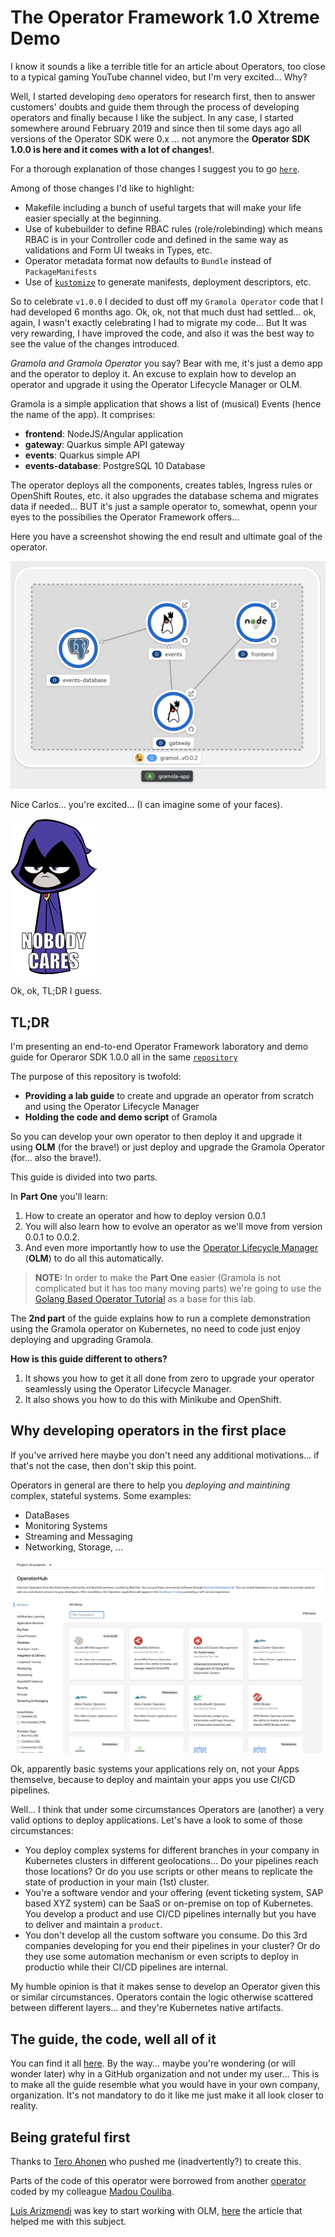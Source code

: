 # The Operator Framework 1.0 Xtreme Demo

I know it sounds a like a terrible title for an article about Operators, too close to a typical gaming YouTube channel video, but I'm very excited... Why?

Well, I started developing `demo` operators for research first, then to answer customers' doubts and guide them through the process of developing operators and finally because I like the subject. In any case, I started somewhere around February 2019 and since then til some days ago all versions of the Operator SDK were 0.x ... not anymore the **Operator SDK 1.0.0 is here and it comes with a lot of changes!**.

For a thorough explanation of those changes I suggest you to go [`here`](https://www.openshift.com/blog/operator-sdk-reaches-v1.0).

Among of those changes I'd like to highlight:

* Makefile including a bunch of useful targets that will make your life easier specially at the beginning.
* Use of kubebuilder to define RBAC rules (role/rolebinding) which means RBAC is in your Controller code and defined in the same way as validations and Form UI tweaks in Types, etc.
* Operator metadata format now defaults to `Bundle` instead of `PackageManifests`
* Use of [`kustomize`](https://github.com/kubernetes-sigs/kustomize) to generate manifests, deployment descriptors, etc.

So to celebrate `v1.0.0` I decided to dust off my `Gramola Operator` code that I had developed 6 months ago. Ok, ok, not that much dust had settled... ok, again, I wasn't exactly celebrating I had to migrate my code... But It was very rewarding, I have improved the code, and also it was the best way to see the value of the changes introduced.

*Gramola and Gramola Operator* you say? Bear with me, it's just a demo app and the operator to deploy it. An excuse to explain how to develop an operator and upgrade it using the Operator Lifecycle Manager or OLM.

Gramola is a simple application that shows a list of (musical) Events (hence the name of the app). It comprises:

- **frontend**: NodeJS/Angular application
- **gateway**: Quarkus simple API gateway
- **events**: Quarkus simple API
- **events-database**: PostgreSQL 10 Database

The operator deploys all the components, creates tables, Ingress rules or OpenShift Routes, etc. it also upgrades the database schema and migrates data if needed... BUT it's just a sample operator to, somewhat, openn your eyes to the possibilies the Operator Framework offers...

Here you have a screenshot showing the end result and ultimate goal of the operator.

![Gramola Deployment](./images/gramola-deployed.png)

Nice Carlos... you're excited... (I can imagine some of your faces).

![Nobody cares](./images/raven.png)

Ok, ok, TL;DR I guess.

## TL;DR

I'm presenting an end-to-end Operator Framework laboratory and demo guide for Operaror SDK 1.0.0 all in the same [`repository`](https://github.com/atarazana/gramola-operator)

The purpose of this repository is twofold:

* **Providing a lab guide** to create and upgrade an operator from scratch and using the Operator Lifecycle Manager
* **Holding the code and demo script** of Gramola

So you can develop your own operator to then deploy it and upgrade it using **OLM** (for the brave!) or just deploy and upgrade the Gramola Operator (for... also the brave!).

This guide is divided into two parts.

In **Part One** you'll learn:

1. How to create an operator and how to deploy version 0.0.1
2. You will also learn how to evolve an operator as we'll move from version 0.0.1 to 0.0.2.
3. And even more importantly how to use the [Operator Lifecycle Manager](https://github.com/operator-framework/operator-lifecycle-manager) (**OLM**) to do all this automatically.

> **NOTE:** In order to make the **Part One** easier (Gramola is not complicated but it has too many moving parts) we're going to use the [Golang Based Operator Tutorial](https://sdk.operatorframework.io/docs/building-operators/golang/tutorial/) as a base for this lab.

The **2nd part** of the guide explains how to run a complete demonstration using the Gramola operator on Kubernetes, no need to code just enjoy deploying and upgrading Gramola.

**How is this guide different to others?**

1. It shows you how to get it all done from zero to upgrade your operator seamlessly using the Operator Lifecycle Manager.
2. It also shows you how to do this with Minikube and OpenShift.

## Why developing operators in the first place

If you've arrived here maybe you don't need any additional motivations... if that's not the case, then don't skip this point.

Operators in general are there to help you *deploying* *and maintining* complex, stateful systems. Some examples:

* DataBases
* Monitoring Systems
* Streaming and Messaging
* Networking, Storage, ...

![Operator Hub](./images/openshift-operator-hub.png)

Ok, apparently basic systems your applications rely on, not your Apps themselve, because to deploy and maintain your apps you use CI/CD pipelines. 

Well... I think that under some circumstances Operators are (another) a very valid options to deploy applications. Let's have a look to some of those circumstances:

* You deploy complex systems for different branches in your company in Kubernetes clusters in different geolocations... Do your pipelines reach those locations? Or do you use scripts or other means to replicate the state of production in your main (1st) cluster.
* You're a software vendor and your offering (event ticketing system, SAP based XYZ system) can be SaaS or on-premise on top of Kubernetes. You develop a product and use CI/CD pipelines internally but you have to deliver and maintain a `product`.
* You don't develop all the custom software you consume. Do this 3rd companies developing for you end their pipelines in your cluster? Or do they use some automation mechanism or even scripts to deploy in productio while their CI/CD pipelines are internal.

My humble opinion is that it makes sense to develop an Operator given this or similar circumstances. Operators contain the logic otherwise scattered between different layers... and they're Kubernetes native artifacts.

## The guide, the code, well all of it

You can find it all [here](https://github.com/atarazana/gramola-operator). By the way... maybe you're wondering (or will wonder later) why in a GitHub organization and not under my user... This is to make all the guide resemble what you would have in your own company, organization. It's not mandatory to do it like me just make it all look closer to reality.

## Being grateful first

Thanks to [Tero Ahonen](https://github.com/tahonen) who pushed me (inadvertently?) to create this.

Parts of the code of this operator were borrowed from another [operator](https://github.com/mcouliba/openshift-workshop-operator) coded by my colleague [Madou Couliba](https://github.com/mcouliba).

[Luis Arizmendi](https://github.com/luisarizmendi) was key to start working with OLM, [here](https://medium.com/@luis.ariz/operator-lifecycle-manager-review-f0885f9f3f1f) the article that helped me with this subject.








